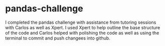 # pandas-challenge
I completed the pandas challenge with assistance from tutoring sessions with Carlos as well as Xpert. I used Xpert to help outline the base structure of the code and Carlos helped with polishing the code as well as using the terminal to commit and push changees into github.
